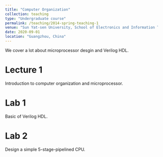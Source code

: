 ```yaml
---
title: "Computer Organization"
collection: teaching
type: "Undergraduate course"
permalink: /teaching/2014-spring-teaching-1
venue: "Sun Yat-sen University, School of Electronics and Information Technology"
date: 2020-09-01
location: "Guangzhou, China"
---
```


We cover a lot about microprocessor desgin and Verilog HDL.

Lecture 1
======
Introduction to computer organization and microprocessor.

Lab 1
======
Basic of Verilog HDL.

Lab 2
======
Design a simple 5-stage-pipelined CPU.
